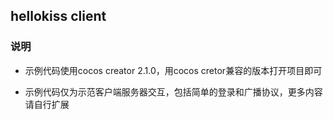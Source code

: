 ## hellokiss client

### 说明

- 示例代码使用cocos creator 2.1.0，用cocos cretor兼容的版本打开项目即可

- 示例代码仅为示范客户端服务器交互，包括简单的登录和广播协议，更多内容请自行扩展

